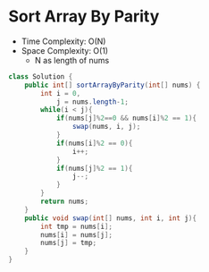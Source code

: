 # Sort Array By Parity

- Time Complexity: O(N)
- Space Complexity: O(1)
  - N as length of nums

```java
class Solution {
    public int[] sortArrayByParity(int[] nums) {
        int i = 0,
            j = nums.length-1;
        while(i < j){
            if(nums[j]%2==0 && nums[i]%2 == 1){
                swap(nums, i, j);
            }
            if(nums[i]%2 == 0){
                i++;
            }
            if(nums[j]%2 == 1){
                j--;
            }
        }
        return nums;
    }
    public void swap(int[] nums, int i, int j){
        int tmp = nums[i];
        nums[i] = nums[j];
        nums[j] = tmp;
    }
}
```
